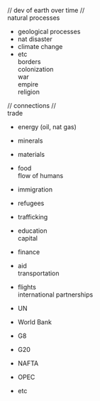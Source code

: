
// dev of earth over time //<br>
natural processes <br>
- geological processes<br>
- nat disaster<br>
- climate change<br>
- etc<br>
borders<br>
colonization<br>
war<br>
empire<br>
religion<br> 

// connections // <br>
trade<br>  
- energy (oil, nat gas)<br>
- minerals<br>
- materials<br>
- food<br>
flow of humans<br>
- immigration<br>
- refugees<br>
- trafficking<br>
- education<br>
capital<br>
- finance<br>
- aid<br>
transportation<br>
- flights<br>
international partnerships<br>
- UN<br>
- World Bank<br>
- G8<br>
- G20<br>
- NAFTA<br>
- OPEC<br>
- etc


  </body>
</html>
  
